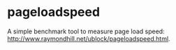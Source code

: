 # pageloadspeed
A simple benchmark tool to measure page load speed: <http://www.raymondhill.net/ublock/pageloadspeed.html>.
